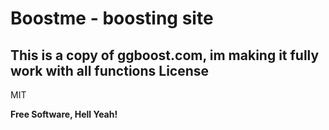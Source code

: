 # Boostme - boosting site

This is a copy of ggboost.com, im making it fully work with all functions
License
----

MIT


**Free Software, Hell Yeah!**